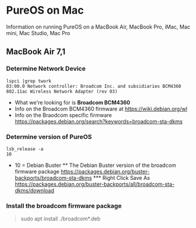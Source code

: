 # PureOS on Mac
Information on running PureOS on a MacBook Air, MacBook Pro, iMac, Mac mini, Mac Studio, Mac Pro

## MacBook Air 7,1
### Determine Network Device
```
lspci |grep twork
03:00.0 Network controller: Broadcom Inc. and subsidiaries BCM4360 802.11ac Wireless Network Adapter (rev 03)
```
* What we're looking for is **Broadcom BCM4360**
* Info on the Broadcom BCM4360 firmware at https://wiki.debian.org/wl
* Info on the Braodcom specific firmware https://packages.debian.org/search?keywords=broadcom-sta-dkms
### Determine version of PureOS
```
lsb_release -a
10
```
* 10 = Debian Buster
** The Debian Buster version of the broadcom firmware package https://packages.debian.org/buster-backports/broadcom-sta-dkms
*** Right Click Save As https://packages.debian.org/buster-backports/all/broadcom-sta-dkms/download 
### Install the broadcom firmware package
> sudo apt install ./broadcom*.deb

